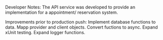 Developer Notes:
The API service was developed to provide an implementation for a appointment/ reservation system.

Improvements prior to production push:
Implement database functions to data.
Mapp provider and client objects.
Convert fuctions to async.
Expand xUnit testing.
Expand logger functions.
